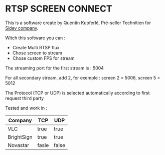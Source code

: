 # RTSP SCREEN CONNECT

This is a software create by Quentin Kupferlé, Pré-seller Technitien for [Sidev company](https://www.sidev.fr/).

Witch this software you can :
- Create Multi RTSP flux
- Chose screen to stream
- Chose custom FPS for stream

The streaming port for the first stream is : 5004 <p>
For all secondary stream, add 2, for exemple : screen 2 = 5006, screen 5 = 5012

The Protocol (TCP or UDP) is selected automatically according to first request third party 

Tested and work in :

| Company | TCP | UDP |
| -------- | ------- |-------|
| VLC | true | true |
| BrightSign | true | true |
| Novastar | fasle | false |

